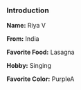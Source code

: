 ### Introduction

**Name:** Riya V

**From:** India 

**Favorite Food:** Lasagna

**Hobby:** Singing

**Favorite Color:** PurpleA
